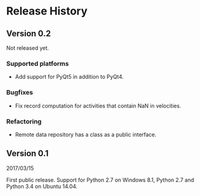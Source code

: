 # Release History

## Version 0.2

Not released yet.

### Supported platforms

* Add support for PyQt5 in addition to PyQt4.

### Bugfixes

* Fix record computation for activities that contain
  NaN in velocities.

### Refactoring

* Remote data repository has a class as a public interface.

## Version 0.1

2017/03/15

First public release. Support for Python 2.7 on Windows 8.1,
Python 2.7 and Python 3.4 on Ubuntu 14.04.